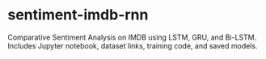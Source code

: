 # sentiment-imdb-rnn
Comparative Sentiment Analysis on IMDB using LSTM, GRU, and Bi-LSTM. Includes Jupyter notebook, dataset links, training code, and saved models.
